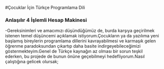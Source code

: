 #Çocuklar İçin Türkçe Programlama Dili
### Anlaşılır 4 İşlemli Hesap Makinesi

-Gereksinimleri ve amacımızı düşündüğümüz de, burda karşıya geçirilmek istenen temel düşüncemi  açıklamak istiyorum.Çocukların ya da yazılıma yeni başlamış bireylerin programlama dillerini kavrayabilmesi ve karmaşık gelen öğrenme paradoksundan çıkartıp daha basite indirgeyebileceğimizi göstermekteyim.Genel de Türkçe kaynağın az olması bir sorun teşkil ederken, bu projede de bunun önüne geçebilmeyi hedefliyorum.Nasıl çalıştığına gelicek olursak;